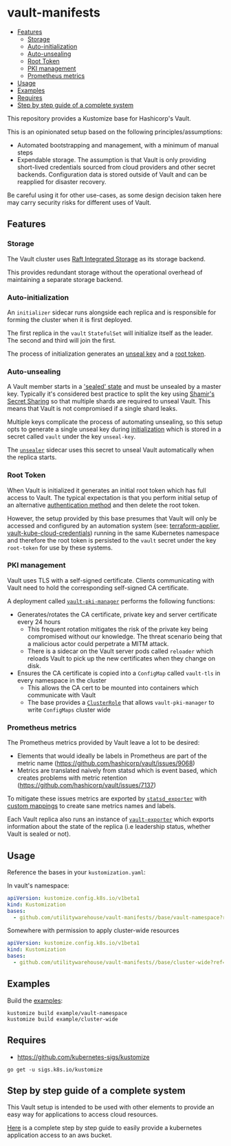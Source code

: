 # vault-manifests

<!-- vim-markdown-toc GFM -->

* [Features](#features)
  * [Storage](#storage)
  * [Auto-initialization](#auto-initialization)
  * [Auto-unsealing](#auto-unsealing)
  * [Root Token](#root-token)
  * [PKI management](#pki-management)
  * [Prometheus metrics](#prometheus-metrics)
* [Usage](#usage)
* [Examples](#examples)
* [Requires](#requires)
* [Step by step guide of a complete system](#step-by-step-guide-of-a-complete-system)

<!-- vim-markdown-toc -->

This repository provides a Kustomize base for Hashicorp's Vault.

This is an opinionated setup based on the following principles/assumptions:

- Automated bootstrapping and management, with a minimum of manual steps
- Expendable storage. The assumption is that Vault is only providing short-lived
  credentials sourced from cloud providers and other secret backends. Configuration
  data is stored outside of Vault and can be reapplied for disaster recovery.

Be careful using it for other use-cases, as some design decision taken here may carry
security risks for different uses of Vault.

## Features

### Storage

The Vault cluster uses [Raft Integrated
Storage](https://www.vaultproject.io/docs/configuration/storage/raft) as its
storage backend.

This provides redundant storage without the operational overhead of maintaining
a separate storage backend.

### Auto-initialization

An `initializer` sidecar runs alongside each replica and is responsible for
forming the cluster when it is first deployed.

The first replica in the `vault` `StatefulSet` will initialize itself as the
leader. The second and third will join the first.

The process of initialization generates an [unseal key](#Auto-unsealing) and a [root
token](#Root-Token).

### Auto-unsealing

A Vault member starts in a ['sealed' state](https://www.vaultproject.io/docs/concepts/seal)
and must be unsealed by a master key. Typically it's considered best practice to
split the key using
[Shamir's Secret Sharing](https://en.wikipedia.org/wiki/Shamir%27s_Secret_Sharing)
so that multiple shards are required to unseal Vault. This means that Vault is not
compromised if a single shard leaks.

Multiple keys complicate the process of automating unsealing, so this setup opts
to generate a single unseal key during [initialization](vault-toolkit/vault-initializer.sh)
which is stored in a secret called `vault` under the key `unseal-key`.

The [`unsealer`](vault-toolkit/vault-unsealer.sh) sidecar uses this secret to
unseal Vault automatically when the replica starts.

### Root Token

When Vault is initialized it generates an initial root token which has full
access to Vault. The typical expectation is that you perform initial setup of an
alternative [authentication method](https://www.vaultproject.io/docs/auth) and
then delete the root token.

However, the setup provided by this base presumes that Vault will only be accessed and
configured by an automation system (see:
[terraform-applier](https://github.com/utilitywarehouse/terraform-applier),
[vault-kube-cloud-credentials](https://github.com/utilitywarehouse/vault-kube-cloud-credentials))
running in the same Kubernetes namespace and therefore the root token is
persisted to the `vault` secret under the key `root-token` for use by these
systems.

### PKI management

Vault uses TLS with a self-signed certificate. Clients communicating
with Vault need to hold the corresponding self-signed CA certificate.

A deployment called [`vault-pki-manager`](base/vault-namespace/vault-pki.yaml)
performs the following functions:

- Generates/rotates the CA certificate, private key and server certificate every
  24 hours
  - This frequent rotation mitigates the risk of the private key being
    compromised without our knowledge. The threat scenario being that a
    malicious actor could perpetrate a MITM attack.
  - There is a sidecar on the Vault server pods called `reloader` which reloads
    Vault to pick up the new certificates when they change on disk.
- Ensures the CA certificate is copied into a `ConfigMap` called `vault-tls` in
  every namespace in the cluster
  - This allows the CA cert to be mounted into containers which communicate with
    Vault
  - The base provides a
    [`ClusterRole`](https://github.com/utilitywarehouse/vault-manifests/blob/master/base/cluster-wide/rbac.yaml)
    that allows `vault-pki-manager` to write `ConfigMaps` cluster wide

### Prometheus metrics

The Prometheus metrics provided by Vault leave a lot to be desired:

- Elements that would ideally be labels in Prometheus are part of the metric name
  (https://github.com/hashicorp/vault/issues/9068)
- Metrics are translated naively from statsd which is event based, which creates
  problems with metric retention
  (https://github.com/hashicorp/vault/issues/7137)

To mitigate these issues metrics are exported by
[`statsd_exporter`](https://github.com/prometheus/statsd_exporter) with [custom
mappings](base/vault-namespace/resources/statsd-mappings.yaml) to create sane
metrics names and labels.

Each Vault replica also runs an instance of
[`vault-exporter`](https://github.com/giantswarm/vault-exporter) which exports
information about the state of the replica (i.e leadership status, whether Vault
is sealed or not).

## Usage

Reference the bases in your `kustomization.yaml`:

In vault's namespace:

```yaml
apiVersion: kustomize.config.k8s.io/v1beta1
kind: Kustomization
bases:
  - github.com/utilitywarehouse/vault-manifests//base/vault-namespace?ref=1.6.2-1
```

Somewhere with permission to apply cluster-wide resources

```yaml
apiVersion: kustomize.config.k8s.io/v1beta1
kind: Kustomization
bases:
  - github.com/utilitywarehouse/vault-manifests//base/cluster-wide?ref=1.6.2-1
```

## Examples

Build the [examples](example/):

```
kustomize build example/vault-namespace
kustomize build example/cluster-wide
```

## Requires

- https://github.com/kubernetes-sigs/kustomize

`go get -u sigs.k8s.io/kustomize`

## Step by step guide of a complete system

This Vault setup is intended to be used with other elements to provide an easy
way for applications to access cloud resources.

[Here](complete-step-by-step-guide.md) is a complete step by step guide to easily
provide a kubernetes application access to an aws bucket.
